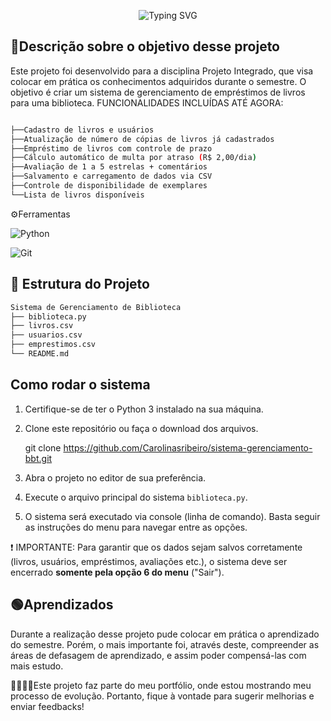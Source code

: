<p align="center">
  <img src="https://readme-typing-svg.demolab.com?font=Roboto+Mono&size=21&pause=1500&color=yellow&center=true&vCenter=true&width=500&lines=Sistema+de+Gerenciamento+de+Empr&eacutestimos;Utilizando+linguagem+Python." alt="Typing SVG" />
</p>

## 💭Descrição sobre o objetivo desse projeto
  Este projeto foi desenvolvido para a disciplina Projeto Integrado, que visa colocar em prática os conhecimentos adquiridos durante o semestre. O objetivo é criar um sistema de gerenciamento de empréstimos de livros para uma biblioteca.
  FUNCIONALIDADES INCLUÍDAS ATÉ AGORA:
  ```bash

├──Cadastro de livros e usuários
├──Atualização de número de cópias de livros já cadastrados
├──Empréstimo de livros com controle de prazo
├──Cálculo automático de multa por atraso (R$ 2,00/dia)
├──Avaliação de 1 a 5 estrelas + comentários
├──Salvamento e carregamento de dados via CSV
├──Controle de disponibilidade de exemplares
└──Lista de livros disponíveis
  ```

⚙️Ferramentas

![Python](https://img.shields.io/badge/python-fff?style=for-the-badge&logo=python&logoColor=ffdd54) 

![Git](https://img.shields.io/badge/Git-fff?style=for-the-badge&logo=Git&logoColor=ffdd54) 


## 📂 Estrutura do Projeto
```bash
Sistema de Gerenciamento de Biblioteca
├── biblioteca.py
├── livros.csv
├── usuarios.csv
├── emprestimos.csv
└── README.md
```

## Como rodar o sistema
1. Certifique-se de ter o Python 3 instalado na sua máquina.
2. Clone este repositório ou faça o download dos arquivos.

   git clone https://github.com/Carolinasribeiro/sistema-gerenciamento-bbt.git

3. Abra o projeto no editor de sua preferência.
4. Execute o arquivo principal do sistema `biblioteca.py`.
5. O sistema será executado via console (linha de comando).
   Basta seguir as instruções do menu para navegar entre as opções.

❗ IMPORTANTE: Para garantir que os dados sejam salvos corretamente (livros, usuários, empréstimos, avaliações etc.), o sistema deve ser encerrado **somente pela opção 6 do menu** ("Sair").


## 🟢Aprendizados
Durante a realização desse projeto pude colocar em prática o aprendizado do semestre. Porém, o mais importante foi, através deste, compreender as áreas de defasagem de aprendizado, e assim poder compensá-las com mais estudo.

🫱🏾‍🫲🏻Este projeto faz parte do meu portfólio, onde estou mostrando meu processo de evolução. Portanto, fique à vontade para sugerir melhorias e enviar feedbacks!
